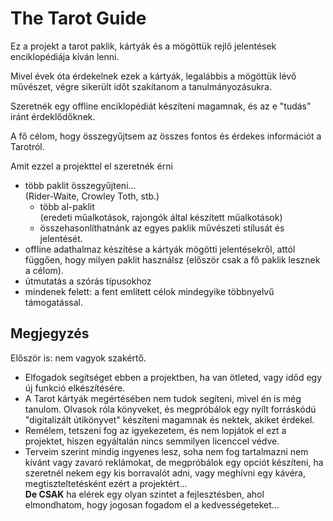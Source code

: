 # The Tarot Guide

Ez a projekt a tarot paklik, kártyák és a mögöttük rejlő jelentések enciklopédiája kíván lenni.

Mivel évek óta érdekelnek ezek a kártyák, legalábbis a mögöttük lévő művészet, végre sikerült időt szakítanom a tanulmányozásukra.

Szeretnék egy offline enciklopédiát készíteni magamnak, és az e "tudás" iránt érdeklődőknek.

A fő célom, hogy összegyűjtsem az összes fontos és érdekes információt a Tarotról.

Amit ezzel a projekttel el szeretnék érni
- több paklit összegyűjteni...  
(Rider-Waite, Crowley Toth, stb.)
    - több al-paklit  
    (eredeti műalkotások, rajongók által készített műalkotások)
    - összehasonlíthatnánk az egyes paklik művészeti stílusát és jelentését.
- offline adathalmaz készítése a kártyák mögötti jelentésekről, attól függően, hogy milyen paklit használsz (először csak a fő paklik lesznek a célom).
- útmutatás a szórás típusokhoz
- mindenek felett: a fent említett célok mindegyike többnyelvű támogatással.

## Megjegyzés
Először is: nem vagyok szakértő.
- Elfogadok segítséget ebben a projektben, ha van ötleted, vagy időd egy új funkció elkészítésére.
- A Tarot kártyák megértésében nem tudok segíteni, mivel én is még tanulom. Olvasok róla könyveket, és megpróbálok egy nyílt forráskódú "digitalizált útikönyvet" készíteni magamnak és nektek, akiket érdekel.
- Remélem, tetszeni fog az igyekezetem, és nem lopjátok el ezt a projektet, hiszen egyáltalán nincs semmilyen licenccel védve.
- Terveim szerint mindig ingyenes lesz, soha nem fog tartalmazni nem kívánt vagy zavaró reklámokat, de megpróbálok egy opciót készíteni, ha szeretnél nekem egy kis borravalót adni, vagy meghívni egy kávéra, megtiszteltetésként ezért a projektért...  
**De CSAK** ha elérek egy olyan szintet a fejlesztésben, ahol elmondhatom, hogy jogosan fogadom el a kedvességeteket...  
